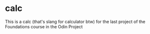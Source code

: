 # calc
This is a calc (that's slang for calculator btw) for the last project of the Foundations course in the Odin Project
